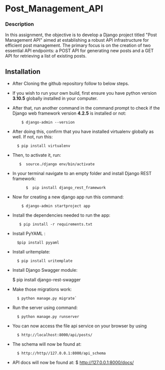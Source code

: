 # Post_Management_API

### Description
In this assignment, the objective is to develop a Django project titled "Post Management API" aimed at establishing a robust API infrastructure for efficient post management. The primary focus is on the creation of two essential API endpoints: a POST API for generating new posts and a GET API for retrieving a list of existing posts.

## Installation
* After Cloning the github repository follow to below steps.


* If you wish to run your own build, first ensure you have python version **3.10.5** globally installed in your computer.
* After that, run another command in the command prompt to check if the Django web framework version **4.2.5** is installed or not:

  
          $ django-admin --version

* After doing this, confirm that you have installed virtualenv globally as well. If not, run this:

        $ pip install virtualenv

* Then, to activate it, run:


         $  source./django env/bin/activate
* In your terminal navigate to an empty folder and install Django REST framework:


            $  pip install django_rest_framework
* Now for creating a new django app run this command:


          $ django-admin startproject app
  
* Install the dependencies needed to run the app:

  
         $ pip install -r requirements.txt

* Install PyYAML :

        $pip install pyyaml

* Install uritemplate:

        $ pip install uritemplate

* Install Django Swagger module:

    $ pip install django-rest-swagger
    

* Make those migrations work:
  
        $ python manage.py migrate`

* Run the server using command:
  
        $ python manage.py runserver

* You can now access the file api service on your browser by using

        $ http://localhost:8000/api/posts/

* The schema will now be found at:

        $ http://http//127.0.0.1:8000/api_schema

* API docs will now be found at:
        $ http://127.0.0.1:8000/docs/
